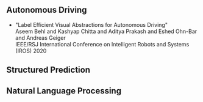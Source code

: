 ## Autonomous Driving

* "Label Efficient Visual Abstractions for Autonomous Driving"\
Aseem Behl and Kashyap Chitta and Aditya Prakash and Eshed Ohn-Bar and Andreas Geiger\
IEEE/RSJ International Conference on Intelligent Robots and Systems (IROS) 2020


## Structured Prediction

## Natural Language Processing
